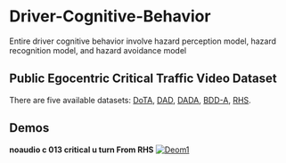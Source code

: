 # Driver-Cognitive-Behavior
Entire driver cognitive behavior involve hazard perception model, hazard recognition model, and hazard avoidance model

## Public Egocentric Critical Traffic Video Dataset
There are five available datasets:
[DoTA](https://github.com/MoonBlvd/Detection-of-Traffic-Anomaly),
[DAD](https://github.com/smallcorgi/Anticipating-Accidents),
[DADA](https://github.com/JWFangit/LOTVS-DADA),
[BDD-A](https://github.com/pascalxia/driver_attention_prediction),
[RHS](https://osf.io/uq6pc/).

## Demos
**noaudio c 013 critical u turn  From RHS**
[![Deom1](https://res.cloudinary.com/marcomontalbano/image/upload/v1609729237/video_to_markdown/images/youtube--YpRssVib5ks-c05b58ac6eb4c4700831b2b3070cd403.jpg)](https://www.youtube.com/watch?v=YpRssVib5ks "Deom1")
